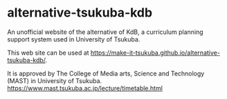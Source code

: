 # alternative-tsukuba-kdb
An unofficial website of the alternative of KdB, a curriculum planning support system used in University of Tsukuba.

This web site can be used at https://make-it-tsukuba.github.io/alternative-tsukuba-kdb/.

It is approved by The College of Media arts, Science and Technology (MAST) in University of Tsukuba.
https://www.mast.tsukuba.ac.jp/lecture/timetable.html